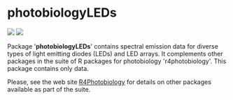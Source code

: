 # photobiologyLEDs

[![](http://www.r-pkg.org/badges/version/photobiologyLEDs)](https://cran.r-project.org/package=photobiologyLEDs) [![](http://cranlogs.r-pkg.org/badges/photobiologyLEDs)](https://cran.r-project.org/package=photobiologyLEDs)

Package '**photobiologyLEDs**' contains spectral emission data for diverse types of light emitting diodes (LEDs) and LED arrays. It complements other packages in the suite of R packages for photobiology 'r4photobiology'. This package contains only data.
 
Please, see the web site [R4Photobiology](http://www.r4photobiology.info) for details on other packages available as part of the suite.
